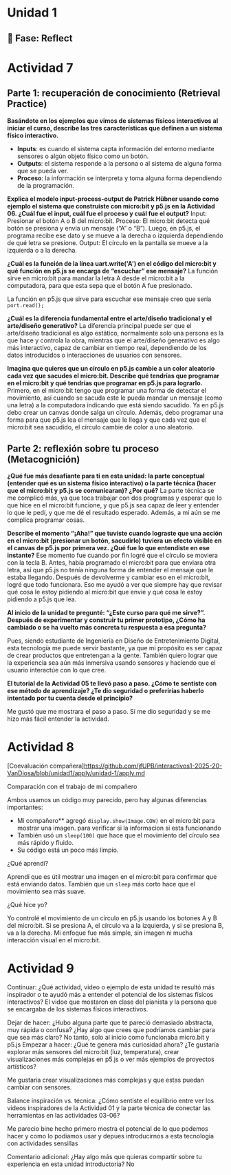 # Unidad 1

## 🤔 Fase: Reflect
# Actividad 7
## Parte 1: recuperación de conocimiento (Retrieval Practice)

**Basándote en los ejemplos que vimos de sistemas físicos interactivos al iniciar el curso, describe las tres características que definen a un sistema físico interactivo.**
- **Inputs**: es cuando el sistema capta información del entorno mediante sensores o algún objeto físico como un botón.
- **Outputs**: el sistema responde a la persona o al sistema de alguna forma que se pueda ver.
- **Proceso**: la información se interpreta y toma alguna forma dependiendo de la programación.

**Explica el modelo input-process-output de Patrick Hübner usando como ejemplo el sistema que construiste con micro:bit y p5.js en la Actividad 06. ¿Cuál fue el input, cuál fue el proceso y cuál fue el output?**
Input: Presionar el botón A o B del micro:bit.
Proceso: El micro:bit detecta qué botón se presiona y envía un mensaje (“A” o “B”). Luego, en p5.js, el programa recibe ese dato y se mueve a la derecha o izquierda dependiendo de qué letra se presione.
Output: El círculo en la pantalla se mueve a la izquierda o a la derecha.

**¿Cuál es la función de la línea uart.write('A') en el código del micro:bit y qué función en p5.js se encarga de “escuchar” ese mensaje?**
La función sirve en micro:bit para mandar la letra A desde el micro:bit a la computadora, para que esta sepa que el botón A fue presionado.

La función en p5.js que sirve para escuchar ese mensaje creo que sería `port.read();`

**¿Cuál es la diferencia fundamental entre el arte/diseño tradicional y el arte/diseño generativo?**
La diferencia principal puede ser que el arte/diseño tradicional es algo estático, normalmente solo una persona es la que hace y controla la obra, mientras que el arte/diseño generativo es algo más interactivo, capaz de cambiar en tiempo real, dependiendo de los datos introducidos o interacciones de usuarios con sensores.

**Imagina que quieres que un círculo en p5.js cambie a un color aleatorio cada vez que sacudes el micro:bit. Describe qué tendrías que programar en el micro:bit y qué tendrías que programar en p5.js para lograrlo.**
Primero, en el micro:bit tengo que programar una forma de detectar el movimiento, así cuando se sacuda este le pueda mandar un mensaje (como una letra) a la computadora indicando que está siendo sacudido. Ya en p5.js debo crear un canvas donde salga un círculo. Además, debo programar una forma para que p5.js lea el mensaje que le llega y que cada vez que el micro:bit sea sacudido, el círculo cambie de color a uno aleatorio.

## Parte 2: reflexión sobre tu proceso (Metacognición)

**¿Qué fue más desafiante para ti en esta unidad: la parte conceptual (entender qué es un sistema físico interactivo) o la parte técnica (hacer que el micro:bit y p5.js se comunicaran)? ¿Por qué?**
La parte técnica se me complicó más, ya que toca trabajar con dos programas y esperar que lo que hice en el micro:bit funcione, y que p5.js sea capaz de leer y entender lo que le pedí, y que me dé el resultado esperado. Además, a mí aún se me complica programar cosas.


**Describe el momento “¡Aha!” que tuviste cuando lograste que una acción en el micro:bit (presionar un botón, sacudirlo) tuviera un efecto visible en el canvas de p5.js por primera vez. ¿Qué fue lo que entendiste en ese instante?**
Ese momento fue cuando por fin logré que el círculo se moviera con la tecla B. Antes, había programado el micro:bit para que enviara otra letra, así que p5.js no tenía ninguna forma de entender el mensaje que le estaba llegando. Después de devolverme y cambiar eso en el micro:bit, logré que todo funcionara. Eso me ayudó a ver que siempre hay que revisar qué cosa le estoy pidiendo al micro:bit que envíe y qué cosa le estoy pidiendo a p5.js que lea.

**Al inicio de la unidad te pregunté: “¿Este curso para qué me sirve?”. Después de experimentar y construir tu primer prototipo, ¿Cómo ha cambiado o se ha vuelto más concreta tu respuesta a esa pregunta?**

Pues, siendo estudiante de Ingeniería en Diseño de Entretenimiento Digital, esta tecnología me puede servir bastante, ya que mi propósito es ser capaz de crear productos que entretengan a la gente. También quiero lograr que la experiencia sea aún más inmersiva usando sensores y haciendo que el usuario interactúe con lo que cree.


**El tutorial de la Actividad 05 te llevó paso a paso. ¿Cómo te sentiste con ese método de aprendizaje? ¿Te dio seguridad o preferirías haberlo intentado por tu cuenta desde el principio?**

Me gustó que me mostrara el paso a paso. Sí me dio seguridad y se me hizo más fácil entender la actividad.

# Actividad 8  

[Coevaluación compañera]https://github.com/jfUPB/interactivos1-2025-20-VanDiosa/blob/unidad1/apply/unidad-1/apply.md

Comparación con el trabajo de mi compañero

Ambos usamos un código muy parecido, pero hay algunas diferencias importantes:

- Mi compañero** agregó `display.show(Image.COW)` en el micro:bit para mostrar una imagen. para verificar si la informacion si esta funcionando
- También usó un `sleep(100)` que hace que el movimiento del círculo sea más rápido y fluido.
- Su código está un poco más limpio.

¿Qué aprendí?

Aprendí que es útil mostrar una imagen en el micro:bit para confirmar que está enviando datos. También que un `sleep` más corto hace que el movimiento sea más suave.

¿Qué hice yo?

Yo controlé el movimiento de un círculo en p5.js usando los botones A y B del micro:bit. Si se presiona A, el círculo va a la izquierda, y si se presiona B, va a la derecha. Mi enfoque fue más simple, sin imagen ni mucha interacción visual en el micro:bit.

# Actividad 9

Continuar: ¿Qué actividad, video o ejemplo de esta unidad te resultó más inspirador o te ayudó más a entender el potencial de los sistemas físicos interactivos?
El vidoe que mostaron en clase del pianista y la persona que se encargaba de los sistemas físicos interactivos.

Dejar de hacer: ¿Hubo alguna parte que te pareció demasiado abstracta, muy rápida o confusa? ¿Hay algo que crees que podríamos cambiar para que sea más claro?
No tanto, solo al inicio como funcionaba micro.bit y p5.js
Empezar a hacer: ¿Qué te genera más curiosidad ahora? ¿Te gustaría explorar más sensores del micro:bit (luz, temperatura), crear visualizaciones más complejas en p5.js o ver más ejemplos de proyectos artísticos?

Me gustaria crear visualizaciones más complejas y que estas puedan cambiar con sensores.

Balance inspiración vs. técnica: ¿Cómo sentiste el equilibrio entre ver los videos inspiradores de la Actividad 01 y la parte técnica de conectar las herramientas en las actividades 03-06?

Me parecio bine hecho primero mostra el potencial de lo que podemos hacer y como lo podiamos usar y depues introducirnos a esta tecnologia con actividades sensillas 

Comentario adicional: ¿Hay algo más que quieras compartir sobre tu experiencia en esta unidad introductoria?
No
